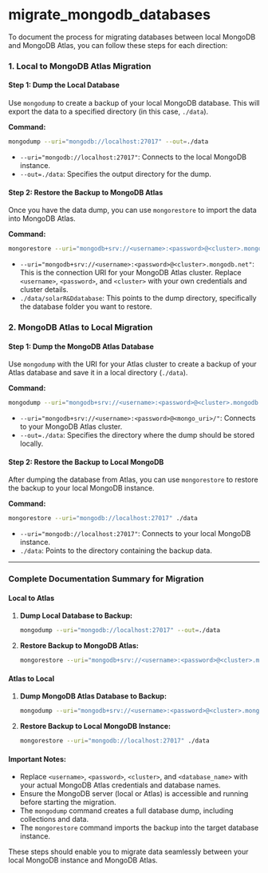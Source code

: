# migrate_mongodb_databases
To document the process for migrating databases between local MongoDB and MongoDB Atlas, you can follow these steps for each direction:

### 1. **Local to MongoDB Atlas Migration**

#### **Step 1: Dump the Local Database**
Use `mongodump` to create a backup of your local MongoDB database. This will export the data to a specified directory (in this case, `./data`).

**Command:**
```bash
mongodump --uri="mongodb://localhost:27017" --out=./data
```
- `--uri="mongodb://localhost:27017"`: Connects to the local MongoDB instance.
- `--out=./data`: Specifies the output directory for the dump.

#### **Step 2: Restore the Backup to MongoDB Atlas**
Once you have the data dump, you can use `mongorestore` to import the data into MongoDB Atlas. 

**Command:**
```bash
mongorestore --uri="mongodb+srv://<username>:<password>@<cluster>.mongodb.net" ./data
```
- `--uri="mongodb+srv://<username>:<password>@<cluster>.mongodb.net"`: This is the connection URI for your MongoDB Atlas cluster. Replace `<username>`, `<password>`, and `<cluster>` with your own credentials and cluster details.
- `./data/solarR&Ddatabase`: This points to the dump directory, specifically the database folder you want to restore.

### 2. **MongoDB Atlas to Local Migration**

#### **Step 1: Dump the MongoDB Atlas Database**
Use `mongodump` with the URI for your Atlas cluster to create a backup of your Atlas database and save it in a local directory (`./data`).

**Command:**
```bash
mongodump --uri="mongodb+srv://<username>:<password>@<cluster>.mongodb.net" --out=./data
```
- `--uri="mongodb+srv://<username>:<password>@<mongo_uri>/"`: Connects to your MongoDB Atlas cluster.
- `--out=./data`: Specifies the directory where the dump should be stored locally.

#### **Step 2: Restore the Backup to Local MongoDB**
After dumping the database from Atlas, you can use `mongorestore` to restore the backup to your local MongoDB instance.

**Command:**
```bash
mongorestore --uri="mongodb://localhost:27017" ./data
```
- `--uri="mongodb://localhost:27017"`: Connects to your local MongoDB instance.
- `./data`: Points to the directory containing the backup data.

---

### **Complete Documentation Summary for Migration**

#### **Local to Atlas**
1. **Dump Local Database to Backup:**
   ```bash
   mongodump --uri="mongodb://localhost:27017" --out=./data
   ```
2. **Restore Backup to MongoDB Atlas:**
   ```bash
   mongorestore --uri="mongodb+srv://<username>:<password>@<cluster>.mongodb.net/" ./data/<database_name>
   ```

#### **Atlas to Local**
1. **Dump MongoDB Atlas Database to Backup:**
   ```bash
   mongodump --uri="mongodb+srv://<username>:<password>@<cluster>.mongodb.net" --out=./data
   ```
2. **Restore Backup to Local MongoDB Instance:**
   ```bash
   mongorestore --uri="mongodb://localhost:27017" ./data
   ```

#### **Important Notes:**
- Replace `<username>`, `<password>`, `<cluster>`, and `<database_name>` with your actual MongoDB Atlas credentials and database names.
- Ensure the MongoDB server (local or Atlas) is accessible and running before starting the migration.
- The `mongodump` command creates a full database dump, including collections and data.
- The `mongorestore` command imports the backup into the target database instance.

These steps should enable you to migrate data seamlessly between your local MongoDB instance and MongoDB Atlas.
